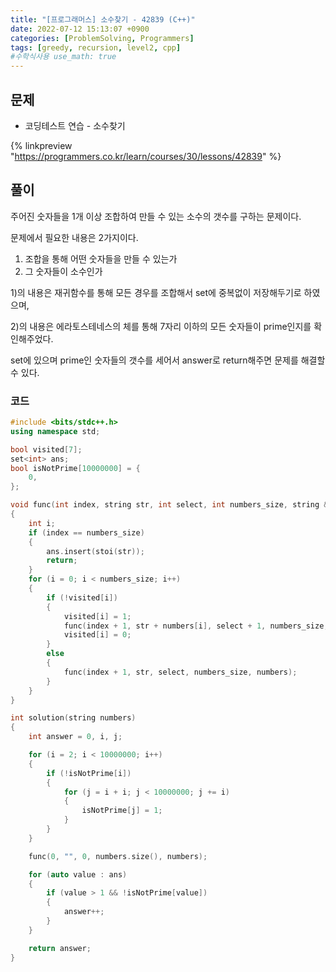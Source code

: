 ```yaml
---
title: "[프로그래머스] 소수찾기 - 42839 (C++)"
date: 2022-07-12 15:13:07 +0900
categories: [ProblemSolving, Programmers]
tags: [greedy, recursion, level2, cpp]
#수학식사용 use_math: true
---
```


## 문제

- 코딩테스트 연습 - 소수찾기

{% linkpreview "https://programmers.co.kr/learn/courses/30/lessons/42839" %}

## 풀이

주어진 숫자들을 1개 이상 조합하여 만들 수 있는 소수의 갯수를 구하는 문제이다.

문제에서 필요한 내용은 2가지이다.

1. 조합을 통해 어떤 숫자들을 만들 수 있는가
2. 그 숫자들이 소수인가

1)의 내용은 재귀함수를 통해 모든 경우를 조합해서 set에 중복없이 저장해두기로 하였으며,

2)의 내용은 에라토스테네스의 체를 통해 7자리 이하의 모든 숫자들이 prime인지를 확인해주었다.

set에 있으며 prime인 숫자들의 갯수를 세어서 answer로 return해주면 문제를 해결할 수 있다.

### 코드

```cpp
#include <bits/stdc++.h>
using namespace std;

bool visited[7];
set<int> ans;
bool isNotPrime[10000000] = {
    0,
};

void func(int index, string str, int select, int numbers_size, string &numbers)
{
    int i;
    if (index == numbers_size)
    {
        ans.insert(stoi(str));
        return;
    }
    for (i = 0; i < numbers_size; i++)
    {
        if (!visited[i])
        {
            visited[i] = 1;
            func(index + 1, str + numbers[i], select + 1, numbers_size, numbers);
            visited[i] = 0;
        }
        else
        {
            func(index + 1, str, select, numbers_size, numbers);
        }
    }
}

int solution(string numbers)
{
    int answer = 0, i, j;

    for (i = 2; i < 10000000; i++)
    {
        if (!isNotPrime[i])
        {
            for (j = i + i; j < 10000000; j += i)
            {
                isNotPrime[j] = 1;
            }
        }
    }

    func(0, "", 0, numbers.size(), numbers);

    for (auto value : ans)
    {
        if (value > 1 && !isNotPrime[value])
        {
            answer++;
        }
    }

    return answer;
}
```
